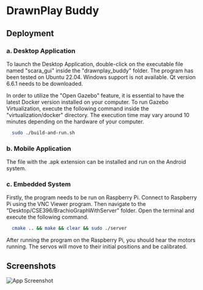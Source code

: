 
# DrawnPlay Buddy


## Deployment

### a. Desktop Application

To launch the Desktop Application, double-click on the executable file named "scara_gui" inside the "drawnplay_buddy" folder. The program has been tested on Ubuntu 22.04. Windows support is not available. Qt version 6.6.1 needs to be downloaded.

In order to utilize the "Open Gazebo" feature, it is essential to have the latest Docker version installed on your computer. To run Gazebo Virtualization, execute the following command inside the "virtualization/docker" directory. The execution time may vary around 10 minutes depending on the hardware of your computer.

```bash
  sudo ./build-and-run.sh
```

### b. Mobile Application

The file with the .apk extension can be installed and run on the Android system.

### c. Embedded System

Firstly, the program needs to be run on Raspberry Pi. Connect to Raspberry Pi using the VNC Viewer program. Then navigate to the "Desktop/CSE396/BrachioGraphWithServer" folder. Open the terminal and execute the following command.

```bash
  cmake .. && make && clear && sudo ./server
```

After running the program on the Raspberry Pi, you should hear the motors running. The servos will move to their initial positions and be calibrated.


## Screenshots

![App Screenshot](https://via.placeholder.com/468x300?text=App+Screenshot+Here)

